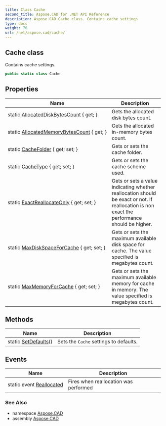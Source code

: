 ```yaml
---
title: Class Cache
second_title: Aspose.CAD for .NET API Reference
description: Aspose.CAD.Cache class. Contains cache settings
type: docs
weight: 70
url: /net/aspose.cad/cache/
---
```

## Cache class

Contains cache settings.

```csharp
public static class Cache
```

## Properties

| Name | Description |
| --- | --- |
| static [AllocatedDiskBytesCount](../../aspose.cad/cache/allocateddiskbytescount/) { get; } | Gets the allocated disk bytes count. |
| static [AllocatedMemoryBytesCount](../../aspose.cad/cache/allocatedmemorybytescount/) { get; } | Gets the allocated in-memory bytes count. |
| static [CacheFolder](../../aspose.cad/cache/cachefolder/) { get; set; } | Gets or sets the cache folder. |
| static [CacheType](../../aspose.cad/cache/cachetype/) { get; set; } | Gets or sets the cache scheme used. |
| static [ExactReallocateOnly](../../aspose.cad/cache/exactreallocateonly/) { get; set; } | Gets or sets a value indicating whether reallocation should be exact or not. If reallocation is non exact the performance should be higher. |
| static [MaxDiskSpaceForCache](../../aspose.cad/cache/maxdiskspaceforcache/) { get; set; } | Gets or sets the maximum available disk space for cache. The value specified is megabytes count. |
| static [MaxMemoryForCache](../../aspose.cad/cache/maxmemoryforcache/) { get; set; } | Gets or sets the maximum available memory for cache in memory. The value specified is megabytes count. |

## Methods

| Name | Description |
| --- | --- |
| static [SetDefaults](../../aspose.cad/cache/setdefaults/)() | Sets the `Cache` settings to defaults. |

## Events

| Name | Description |
| --- | --- |
| static event [Reallocated](../../aspose.cad/cache/reallocated/) | Fires when reallocation was performed |

### See Also

* namespace [Aspose.CAD](../../aspose.cad/)
* assembly [Aspose.CAD](../../)


